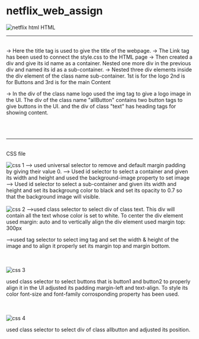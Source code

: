 # netflix_web_assign


![netflix html](https://github.com/jaitensahu/netflix_web_assign/assets/127736781/9efbae10-e758-456e-8c8a-c43c56c0bf68)
HTML
<br>
<hr>
<br>
-> Here the title tag is used to give the title of the webpage.
-> The Link tag has been used to connect the style.css to the HTML page
-> Then created a div and give its id name as a container. Nested one more div in the previous div and named its id as a sub-container.
-> Nested three div elements inside the div element of the class name sub-container. 1st is for the logo 2nd is for Buttons and 3rd is for the main Content 

-> In the div of the class name logo used the img tag to give a logo image in the UI. The div of the class name "allButton" contains two button tags to give buttons in the UI.
  and the div of class "text" has heading tags for showing content.

  <br>
  <br>
  <hr>
  <br>
  CSS file
  
  ![css 1](https://github.com/jaitensahu/netflix_web_assign/assets/127736781/3518741c-1c78-455d-8086-95faf3f06be8)
 --> used universal selector to remove and default margin padding by giving their value 0.
 --> Used id selector to select a container and given its width and height and used the background-image property to set image  
 --> Used id selector to select a sub-container and given iits width and height and set its backgroung color to black and set its opacity to 0.7 so that the background image will visible.
<br>
<br>
![css 2](https://github.com/jaitensahu/netflix_web_assign/assets/127736781/ee061a45-54b5-425c-aa52-27b33f98c47b)
 -->used class selector to select div of class text. This div will contain all the text whose color is set to white. To center the div element used margin: auto and to vertically align the div element used margin top: 300px 

 -->used tag selector to select img tag and set the width & height of the image and to align it properly set its margin top and margin bottom.
<br>
<br>
<br>
  
![css 3](https://github.com/jaitensahu/netflix_web_assign/assets/127736781/86b382ca-9a8a-41a8-9776-183196423391)

used class selector to select buttons that is button1 and button2 to properly align it in the UI adjusted its padding margin-left and text-align. To style its color font-size and font-family corrosponding property has been used.
<br>
<br>
<br>

![css 4](https://github.com/jaitensahu/netflix_web_assign/assets/127736781/817472ad-3bc6-4709-aa02-fe3472045c52)

used class selector to select div of class allbutton and adjusted its position.
